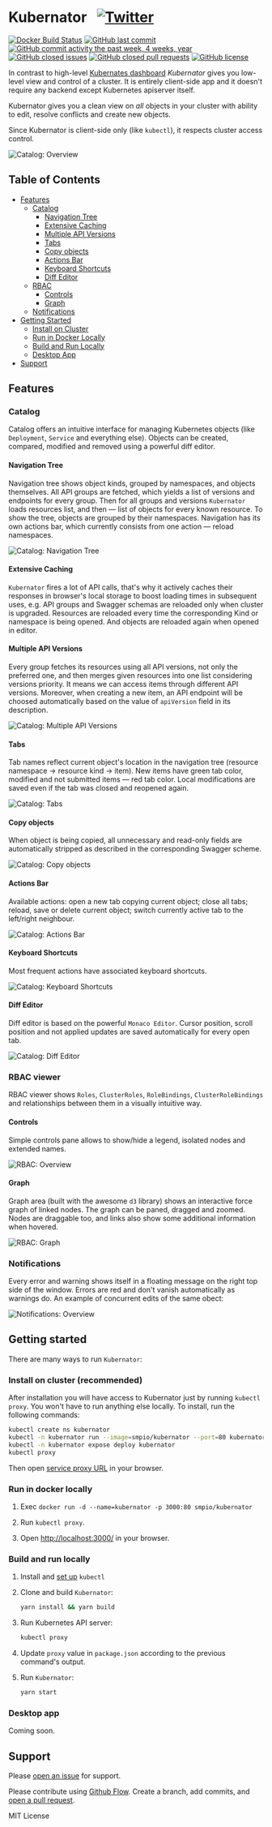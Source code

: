 # Kubernator &nbsp; [![Twitter](https://img.shields.io/twitter/url/https/github.com/smpio/kubernator.svg?style=social)](https://twitter.com/intent/tweet?text=Wow:&url=https%3A%2F%2Fgithub.com%2Fsmpio%2Fkubernator)

[![Docker Build Status](https://img.shields.io/docker/build/smpio/kubernator.svg)](https://hub.docker.com/r/smpio/kubernator/)
[![GitHub last commit](https://img.shields.io/github/last-commit/smpio/kubernator.svg)](https://github.com/smpio/kubernator)
[![GitHub commit activity the past week, 4 weeks, year](https://img.shields.io/github/commit-activity/y/smpio/kubernator.svg)](https://github.com/smpio/kubernator)
[![GitHub closed issues](https://img.shields.io/github/issues-closed/smpio/kubernator.svg)](https://github.com/smpio/kubernator)
[![GitHub closed pull requests](https://img.shields.io/github/issues-pr-closed/smpio/kubernator.svg)](https://github.com/smpio/kubernator)
[![GitHub license](https://img.shields.io/github/license/smpio/kubernator.svg)](https://github.com/smpio/kubernator/blob/master/LICENSE)

In contrast to high-level [Kubernates dashboard](https://github.com/kubernetes/dashboard) *Kubernator* gives you low-level view and control of a cluster. It is entirely client-side app and it doesn't require any backend except Kubernetes apiserver itself.

Kubernator gives you a clean view on *all* objects in your cluster with ability to edit, resolve conflicts and create new objects.

Since Kubernator is client-side only (like `kubectl`), it respects cluster access control.

![Catalog: Overview](screenshots/catalog-overview.png)

## Table of Contents

- [Features](#features)
  - [Catalog](#catalog)
    - [Navigation Tree](#navigation-tree)
    - [Extensive Caching](#extensive-caching)
    - [Multiple API Versions](#multiple-api-versions)
    - [Tabs](#tabs)
    - [Copy objects](#copy-obects)
    - [Actions Bar](#actions-bar)
    - [Keyboard Shortcuts](#keyboard-shortcuts)
    - [Diff Editor](#diff-editor)
  - [RBAC](#rbac)
    - [Controls](#controls)
    - [Graph](#graph)
  - [Notifications](#notifications)
- [Getting Started](#getting-started)
  - [Install on Cluster](#install-on-cluster-recommended)
  - [Run in Docker Locally](#run-in-docker-locally)
  - [Build and Run Locally](#build-and-run-locally)
  - [Desktop App](#desktop-app)
- [Support](#support)

## Features

### Catalog

Catalog offers an intuitive interface for managing Kubernetes objects (like `Deployment`, `Service` and everything else). Objects can be created, compared, modified and removed using a powerful diff editor.

#### Navigation Tree

Navigation tree shows object kinds, grouped by namespaces, and objects themselves. All API groups are fetched, which yields a list of versions and endpoints for every group. Then for all groups and versions `Kubernator` loads resources list, and then ― list of objects for every known resource. To show the tree, objects are grouped by their namespaces. Navigation has its own actions bar, which currently consists from one action ― reload namespaces.

![Catalog: Navigation Tree](screenshots/catalog-navigation-tree.gif)

#### Extensive Caching

`Kubernator` fires a lot of API calls, that's why it actively caches their responses in browser's local storage to boost loading times in subsequent uses, e.g. API groups and Swagger schemas are reloaded only when cluster is upgraded. Resources are reloaded every time the corresponding Kind or namespace is being opened. And objects are reloaded again when opened in editor.

#### Multiple API Versions

Every group fetches its resources using all API versions, not only the preferred one, and then merges given resources into one list considering versions priority. It means we can access items through different API versions. Moreover, when creating a new item, an API endpoint will be choosed automatically based on the value of `apiVersion` field in its description.

![Catalog: Multiple API Versions](screenshots/catalog-multiple-api-versions.gif)

#### Tabs

Tab names reflect current object's location in the navigation tree (resource namespace → resource kind → item). New items have green tab color, modified and not submitted items ― red tab color. Local modifications are saved even if the tab was closed and reopened again.

![Catalog: Tabs](screenshots/catalog-item-tabs.gif)

#### Copy objects

When object is being copied, all unnecessary and read-only fields are automatically stripped as described in the corresponding Swagger scheme.

![Catalog: Copy objects](screenshots/catalog-swagger-schemas.gif)

#### Actions Bar

Available actions: open a new tab copying current object; close all tabs; reload, save or delete current object; switch currently active tab to the left/right neighbour.

![Catalog: Actions Bar](screenshots/catalog-actions-bar.gif)

#### Keyboard Shortcuts

Most frequent actions have associated keyboard shortcuts.

![Catalog: Keyboard Shortcuts](screenshots/catalog-keyboard-shortcuts.gif)

#### Diff Editor

Diff editor is based on the powerful `Monaco Editor`. Cursor position, scroll position and not applied updates are saved automatically for every open tab.

![Catalog: Diff Editor](screenshots/catalog-diff-editor.gif)

### RBAC viewer

RBAC viewer shows `Roles`, `ClusterRoles`, `RoleBindings`, `ClusterRoleBindings` and relationships between them in a visually intuitive way.

#### Controls

Simple controls pane allows to show/hide a legend, isolated nodes and extended names.

![RBAC: Overview](screenshots/rbac-overview.png)

#### Graph

Graph area (built with the awesome `d3` library) shows an interactive force graph of linked nodes. The graph can be paned, dragged and zoomed. Nodes are draggable too, and links also show some additional information when hovered.

![RBAC: Graph](screenshots/rbac-graph.gif)

### Notifications

Every error and warning shows itself in a floating message on the right top side of the window. Errors are red and don't vanish automatically as warnings do. An example of concurrent edits of the same obect:

![Notifications: Overview](screenshots/notifications-overview.gif)

## Getting started

There are many ways to run `Kubernator`:

### Install on cluster (recommended)

After installation you will have access to Kubernator just by running `kubectl proxy`. You won't have to run anything else locally. To install, run the following commands:

```sh
kubectl create ns kubernator
kubectl -n kubernator run --image=smpio/kubernator --port=80 kubernator
kubectl -n kubernator expose deploy kubernator
kubectl proxy
```

Then open [service proxy URL](http://localhost:8001/api/v1/namespaces/kubernator/services/kubernator/proxy/) in your browser.

### Run in docker locally

1. Exec `docker run -d --name=kubernator -p 3000:80 smpio/kubernator`

2. Run `kubectl proxy`.

3. Open [http://localhost:3000/](http://localhost:3000/) in your browser.

### Build and run locally

1. Install and [set up](https://kubernetes.io/docs/tasks/tools/install-kubectl/) `kubectl`  

2. Clone and build `Kubernator`:

    ```sh
    yarn install && yarn build
    ```

3. Run Kubernetes API server:

    ```sh
    kubectl proxy
    ```
4. Update `proxy` value in `package.json` according to the previous command's output.

5. Run `Kubernator`:

    ```sh
    yarn start
    ```

### Desktop app

Coming soon.

## Support

Please [open an issue](https://github.com/smpio/kubernator/issues/new) for support.

Please contribute using [Github Flow](https://guides.github.com/introduction/flow/). Create a branch, add commits, and [open a pull request](https://github.com/smpio/kubernator/compare/).

MIT License
